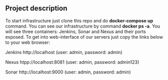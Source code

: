 ## Project description
To start infrastructure just clone this repo and do **docker-compose up** command. You can see our infrastructure by command **docker ps -a**. You will see three containers: Jenkins, Sonar and Nexus and their ports exposed. To get into web-interface of our servers just copy the links below to your web browser:

Jenkins 	http://localhost	(user: admin, password: admin)

Nexus		htpp://localhost:8081	(user: admin, password: admin123)

Sonar 		http://localhost:9000	(user: admin, password: admin)

